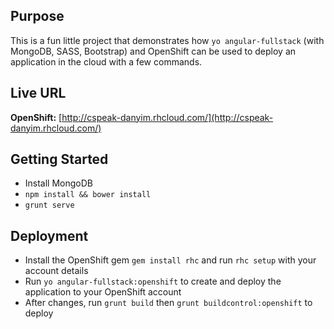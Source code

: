 ## Purpose ##
This is a fun little project that demonstrates how `yo angular-fullstack` (with MongoDB, SASS, Bootstrap) and OpenShift can be used to deploy an application in the cloud with a few commands.

## Live URL ##
  **OpenShift:** [http://cspeak-danyim.rhcloud.com/](http://cspeak-danyim.rhcloud.com/)

## Getting Started ##
- Install MongoDB
- `npm install && bower install`
- `grunt serve`

## Deployment ##
- Install the OpenShift gem `gem install rhc` and run `rhc setup` with your account details
- Run `yo angular-fullstack:openshift` to create and deploy the application to your OpenShift account
- After changes, run `grunt build` then `grunt buildcontrol:openshift` to deploy


